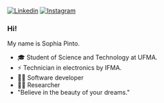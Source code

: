 [![Linkedin](https://img.shields.io/badge/-LinkedIn-blue?style=flat&logo=Linkedin&logoColor=white)](https://https://www.linkedin.com/in/sarah-sophia-pinto-9031081a9)
[![Instagram](https://img.shields.io/badge/-Instagram-c14438?style=flat&logo=Instagram&logoColor=white)](https://instagram.com/yllionpontocom?igshid=gek3ee8mi8qb)

### Hi!

My name is Sophia Pinto.

- 🎓 Student of Science and Technology at UFMA.
- ⚡ Technician in electronics by IFMA.
- 👩‍💻 Software developer
- 👩‍🔬 Researcher
- "Believe in the beauty of your dreams."

